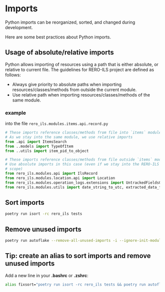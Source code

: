 # Imports

Python imports can be reorganized, sorted, and changed during development.

Here are some best practices about Python imports.

## Usage of absolute/relative imports

Python allows importing of resources using a path that is either absolute, or 
relative to current file. The guidelines for RERO-ILS project are defined as 
follows:
* Always give priority to absolute paths when importing 
  resources/classes/methods from outside the current module.
* Use relative path when importing resources/classes/methods of the same 
  module.

### example
into the file `rero_ils.modules.items.api.record.py`
```python
# These imports reference classes/methods from file into `items` module.
# As we stay into the same module, we use relative imports
from .api import ItemsSearch
from ..models import TypeOfItem
from ..utils import item_pid_to_object

# These imports reference classes/methods from file outside `items` module.
# Use absolute imports in this case (even if we stay into the RERO-ILS project
# scope)
from rero_ils.modules.api import IlsRecord
from rero_ils.modules.location.api import Location
from rero_ils.modules.operation_logs.extensions import UntrackedFieldsOperationLogObserverExtension
from rero_ils.modules.utils import date_string_to_utc, extracted_data_from_ref
```

## Sort imports

```bash
poetry run isort -rc rero_ils tests
```

## Remove unused imports

```bash
poetry run autoflake --remove-all-unused-imports -i --ignore-init-module-imports -r .
```

## Tip: create an alias to sort imports and remove unused imports

Add a new line in your **.bashrc** or **.zshrc**:

```bash
alias fixsort="poetry run isort -rc rero_ils tests && poetry run autoflake --remove-all-unused-imports -i --ignore-init-module-imports -r ."
```